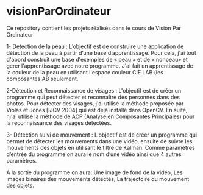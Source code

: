 # visionParOrdinateur
Ce repository contient les projets réalisés dans le cours de Vision Par Ordinateur

1- Detection de la peau : 
   L’objectif est de construire une application de détection de la peau à partir d’une base d’apprentissage. Pour cela, j'ai tout d'abord construit une base d'exemples de « peau » et de « nonpeau» et gerer l'apprentissage avec notre programme. J'ai fait un apprentissage de la couleur de la peau en utilisant l'espace couleur CIE LAB (les composantes AB seulement. 
   
2-Détection et Reconnaissance de visages : 
  L'objectif est de créer un programme qui peut détecter et reconnaître des personnes dans des photos. Pour détecter des visages, j'ai utilisé la méthode proposée par Violas et Jones [IJCV 2004] qui est déjà installé dans OpenCV. En suite, nj'ai utilisé la
méthode de ACP (Analyse en Composantes Principales) pour la reconnaissance des visages détectées.

3- Détection suivi de mouvement : 
   L'objectif est de créer un programme qui permet de détecter les mouvements dans une vidéo, ensuite de suivre les mouvements des objets en utilisant le filtre de Kalman. Comme paramètres d’entrée du programme on aura le nom d’une vidéo ainsi que 4 autres paramètres.
   
A la sortie du programme on aura:
Une image de fond de la vidéo, 
Les images binaires des mouvements détectés, 
La trajectoire du mouvement des objets.
